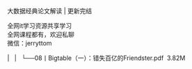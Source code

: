 大数据经典论文解读 | 更新完结

全网it学习资源共享学习<br>全网课程都有，欢迎私聊<br>微信：jerryttom<br>

| &nbsp;&nbsp;| &nbsp;&nbsp;└──08丨Bigtable（一）：错失百亿的Friendster.pdf &nbsp;3.82M